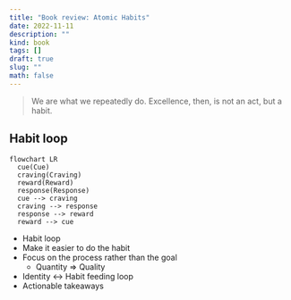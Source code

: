 ```yaml
---
title: "Book review: Atomic Habits"
date: 2022-11-11
description: ""
kind: book
tags: []
draft: true
slug: ""
math: false
---
```


> We are what we repeatedly do. Excellence, then, is not an act, but a habit.

## Habit loop

```mermaid
flowchart LR
  cue(Cue)
  craving(Craving)
  reward(Reward)
  response(Response)
  cue --> craving
  craving --> response
  response --> reward
  reward --> cue
```

- Habit loop
- Make it easier to do the habit
- Focus on the process rather than the goal
  - Quantity => Quality
- Identity <-> Habit feeding loop
- Actionable takeaways
